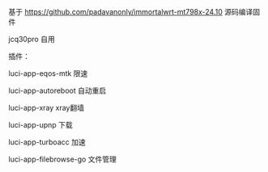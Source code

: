 基于 https://github.com/padavanonly/immortalwrt-mt798x-24.10 源码编译固件

jcq30pro 自用

插件：

luci-app-eqos-mtk 限速

luci-app-autoreboot 自动重启

luci-app-xray xray翻墙

luci-app-upnp 下载

luci-app-turboacc 加速

luci-app-filebrowse-go 文件管理





